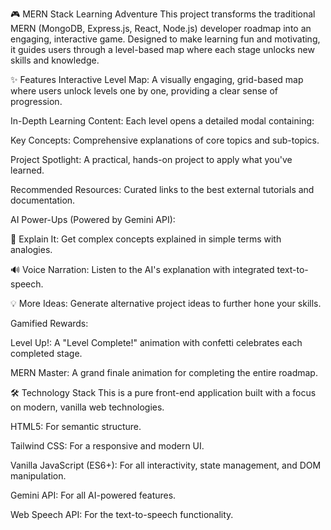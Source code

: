 🎮 MERN Stack Learning Adventure
This project transforms the traditional MERN (MongoDB, Express.js, React, Node.js) developer roadmap into an engaging, interactive game. Designed to make learning fun and motivating, it guides users through a level-based map where each stage unlocks new skills and knowledge.

✨ Features
Interactive Level Map: A visually engaging, grid-based map where users unlock levels one by one, providing a clear sense of progression.

In-Depth Learning Content: Each level opens a detailed modal containing:

Key Concepts: Comprehensive explanations of core topics and sub-topics.

Project Spotlight: A practical, hands-on project to apply what you've learned.

Recommended Resources: Curated links to the best external tutorials and documentation.

AI Power-Ups (Powered by Gemini API):

🧠 Explain It: Get complex concepts explained in simple terms with analogies.

🔊 Voice Narration: Listen to the AI's explanation with integrated text-to-speech.

💡 More Ideas: Generate alternative project ideas to further hone your skills.

Gamified Rewards:

Level Up!: A "Level Complete!" animation with confetti celebrates each completed stage.

MERN Master: A grand finale animation for completing the entire roadmap.

🛠️ Technology Stack
This is a pure front-end application built with a focus on modern, vanilla web technologies.

HTML5: For semantic structure.

Tailwind CSS: For a responsive and modern UI.

Vanilla JavaScript (ES6+): For all interactivity, state management, and DOM manipulation.

Gemini API: For all AI-powered features.

Web Speech API: For the text-to-speech functionality.
